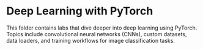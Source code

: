 # Deep Learning with PyTorch

This folder contains labs that dive deeper into deep learning using PyTorch. Topics include convolutional neural networks (CNNs), custom datasets, data loaders, and training workflows for image classification tasks.
